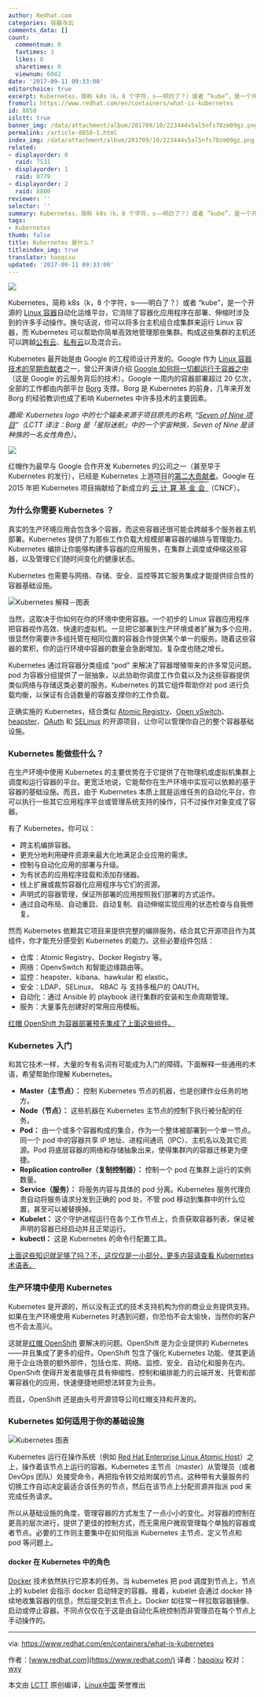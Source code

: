 ```yaml
---
author: Redhat.com
categories: 容器与云
comments_data: []
count:
  commentnum: 0
  favtimes: 3
  likes: 0
  sharetimes: 0
  viewnum: 6042
date: '2017-09-11 09:33:00'
editorchoice: true
excerpt: Kubernetes，简称 k8s（k，8 个字符，s——明白了？）或者 “kube”，是一个开源的 Linux 容器自动化运维平台，它消除了容器化应用程序在部署、伸缩时涉及到的许多手动操作。
fromurl: https://www.redhat.com/en/containers/what-is-kubernetes
id: 8858
islctt: true
banner_img: /data/attachment/album/201709/10/223444v5al5nfs70zm09gz.png
permalink: /article-8858-1.html
index_img: /data/attachment/album/201709/10/223444v5al5nfs70zm09gz.png.thumb.jpg
related:
- displayorder: 0
  raid: 7531
- displayorder: 1
  raid: 8779
- displayorder: 2
  raid: 8800
reviewer: ''
selector: ''
summary: Kubernetes，简称 k8s（k，8 个字符，s——明白了？）或者 “kube”，是一个开源的 Linux 容器自动化运维平台，它消除了容器化应用程序在部署、伸缩时涉及到的许多手动操作。
tags:
- Kubernetes
thumb: false
title: Kubernetes 是什么？
titleindex_img: true
translator: haoqixu
updated: '2017-09-11 09:33:00'
---
```


![](/data/attachment/album/201709/10/223444v5al5nfs70zm09gz.png)


Kubernetes，简称 k8s（k，8 个字符，s——明白了？）或者 “kube”，是一个开源的 [Linux 容器](https://www.redhat.com/en/containers/whats-a-linux-container)自动化运维平台，它消除了容器化应用程序在部署、伸缩时涉及到的许多手动操作。换句话说，你可以将多台主机组合成集群来运行 Linux 容器，而 Kubernetes 可以帮助你简单高效地管理那些集群。构成这些集群的主机还可以跨越[公有云](https://www.redhat.com/en/toindex_imgs/cloud-computing/what-is-public-cloud)、[私有云](https://www.redhat.com/en/toindex_imgs/cloud-computing/what-is-private-cloud)以及混合云。


Kubernetes 最开始是由 Google 的工程师设计开发的。Google 作为 [Linux 容器技术的早期贡献者](https://en.wikipedia.org/wiki/Cgroups)之一，曾公开演讲介绍 [Google 如何将一切都运行于容器之中](https://speakerdeck.com/jbeda/containers-at-scale)（这是 Google 的云服务背后的技术）。Google 一周内的容器部署超过 20 亿次，全部的工作都由内部平台 [Borg](http://blog.kubernetes.io/2015/04/borg-predecessor-to-kubernetes.html) 支撑。Borg 是 Kubernetes 的前身，几年来开发 Borg 的经验教训也成了影响 Kubernetes 中许多技术的主要因素。


*趣闻: Kubernetes logo 中的七个辐条来源于项目原先的名称, “[Seven of Nine 项目](https://cloudplatform.googleblog.com/2016/07/from-Google-to-the-world-the-Kubernetes-origin-story.html)”（LCTT 译注：Borg 是「星际迷航」中的一个宇宙种族，Seven of Nine 是该种族的一名女性角色）。*


![](/data/attachment/album/201709/10/223447rd0hj5bvhv84jd24.png)


红帽作为最早与 Google 合作开发 Kubernetes 的公司之一（甚至早于 Kubernetes 的发行），已经是 Kubernetes 上游项目的[第二大贡献者](http://stackalytics.com/?project_type=kubernetes-group&metric=commits)。Google 在 2015 年把 Kubernetes 项目捐献给了新成立的 <ruby> <a href="https://www.cncf.io/">  云计算基金会 </a> <rt>  Cloud Native Computing Foundation </rt></ruby>（CNCF）。


### 为什么你需要 Kubernetes ？


真实的生产环境应用会包含多个容器，而这些容器还很可能会跨越多个服务器主机部署。Kubernetes 提供了为那些工作负载大规模部署容器的编排与管理能力。Kubernetes 编排让你能够构建多容器的应用服务，在集群上调度或伸缩这些容器，以及管理它们随时间变化的健康状态。


Kubernetes 也需要与网络、存储、安全、监控等其它服务集成才能提供综合性的容器基础设施。


![Kubernetes 解释－图表](/data/attachment/album/201709/10/223447ewa7a8tpq7hrqldy.png "Kubernetes 解释－图表")


当然，这取决于你如何在你的环境中使用容器。一个初步的 Linux 容器应用程序把容器视作高效、快速的虚拟机。一旦把它部署到生产环境或者扩展为多个应用，很显然你需要许多组托管在相同位置的容器合作提供某个单一的服务。随着这些容器的累积，你的运行环境中容器的数量会急剧增加，复杂度也随之增长。


Kubernetes 通过将容器分类组成 “pod” 来解决了容器增殖带来的许多常见问题。pod 为容器分组提供了一层抽象，以此协助你调度工作负载以及为这些容器提供类似网络与存储这类必要的服务。Kubernetes 的其它组件帮助你对 pod 进行负载均衡，以保证有合适数量的容器支撑你的工作负载。


正确实施的 Kubernetes，结合类似 [Atomic Registry](http://www.projectatomic.io/registry/)、[Open vSwitch](http://openvswitch.org/)、[heapster](https://github.com/kubernetes/heapster)、[OAuth](https://oauth.net/) 和 [SELinux](https://selinuxproject.org/page/Main_Page) 的开源项目，让你可以管理你自己的整个容器基础设施。


### Kubernetes 能做些什么？


在生产环境中使用 Kubernetes 的主要优势在于它提供了在物理机或虚拟机集群上调度和运行容器的平台。更宽泛地说，它能帮你在生产环境中实现可以依赖的基于容器的基础设施。而且，由于 Kubernetes 本质上就是运维任务的自动化平台，你可以执行一些其它应用程序平台或管理系统支持的操作，只不过操作对象变成了容器。


有了 Kubernetes，你可以：


* 跨主机编排容器。
* 更充分地利用硬件资源来最大化地满足企业应用的需求。
* 控制与自动化应用的部署与升级。
* 为有状态的应用程序挂载和添加存储器。
* 线上扩展或裁剪容器化应用程序与它们的资源。
* 声明式的容器管理，保证所部署的应用按照我们部署的方式运作。
* 通过自动布局、自动重启、自动复制、自动伸缩实现应用的状态检查与自我修复。


然而 Kubernetes 依赖其它项目来提供完整的编排服务。结合其它开源项目作为其组件，你才能充分感受到 Kubernetes 的能力。这些必要组件包括：


* 仓库：Atomic Registry、Docker Registry 等。
* 网络：OpenvSwitch 和智能边缘路由等。
* 监控：heapster、kibana、hawkular 和 elastic。
* 安全：LDAP、SELinux、 RBAC 与 支持多租户的 OAUTH。
* 自动化：通过 Ansible 的 playbook 进行集群的安装和生命周期管理。
* 服务：大量事先创建好的常用应用模板。


[红帽 OpenShift 为容器部署预先集成了上面这些组件。](https://www.redhat.com/en/technologies/cloud-computing/openshift)


### Kubernetes 入门


和其它技术一样，大量的专有名词有可能成为入门的障碍。下面解释一些通用的术语，希望帮助你理解 Kubernetes。


* **Master（主节点）：** 控制 Kubernetes 节点的机器，也是创建作业任务的地方。
* **Node（节点）：** 这些机器在 Kubernetes 主节点的控制下执行被分配的任务。
* **Pod：** 由一个或多个容器构成的集合，作为一个整体被部署到一个单一节点。同一个 pod 中的容器共享 IP 地址、进程间通讯（IPC）、主机名以及其它资源。Pod 将底层容器的网络和存储抽象出来，使得集群内的容器迁移更为便捷。
* **Replication controller（复制控制器）：** 控制一个 pod 在集群上运行的实例数量。
* **Service（服务）：** 将服务内容与具体的 pod 分离。Kubernetes 服务代理负责自动将服务请求分发到正确的 pod 处，不管 pod 移动到集群中的什么位置，甚至可以被替换掉。
* **Kubelet：** 这个守护进程运行在各个工作节点上，负责获取容器列表，保证被声明的容器已经启动并且正常运行。
* **kubectl：** 这是 Kubernetes 的命令行配置工具。


[上面这些知识就足够了吗？不，这仅仅是一小部分，更多内容请查看 Kubernetes 术语表。](https://kubernetes.io/docs/reference/)


### 生产环境中使用 Kubernetes


Kubernetes 是开源的，所以没有正式的技术支持机构为你的商业业务提供支持。如果在生产环境使用 Kubernetes 时遇到问题，你恐怕不会太愉快，当然你的客户也不会太高兴。


这就是[红帽 OpenShift](https://www.redhat.com/en/technologies/cloud-computing/openshift) 要解决的问题。OpenShift 是为企业提供的 Kubernetes ——并且集成了更多的组件。OpenShift 包含了强化 Kubernetes 功能、使其更适用于企业场景的额外部件，包括仓库、网络、监控、安全、自动化和服务在内。OpenShift 使得开发者能够在具有伸缩性、控制和编排能力的云端开发、托管和部署容器化的应用，快速便捷地把想法转变为业务。


而且，OpenShift 还是由头号开源领导公司红帽支持和开发的。


### Kubernetes 如何适用于你的基础设施


![Kubernetes 图表](/data/attachment/album/201709/10/223447rv2xkrdckn4rrafa.png "Kubernetes 图表")


Kubernetes 运行在操作系统（例如 [Red Hat Enterprise Linux Atomic Host](https://www.redhat.com/en/technologies/linux-platforms/enterprise-linux/options)）之上，操作着该节点上运行的容器。Kubernetes 主节点（master）从管理员（或者 DevOps 团队）处接受命令，再把指令转交给附属的节点。这种带有大量服务的切换工作自动决定最适合该任务的节点，然后在该节点上分配资源并指派 pod 来完成任务请求。


所以从基础设施的角度，管理容器的方式发生了一点小小的变化。对容器的控制在更高的层次进行，提供了更佳的控制方式，而无需用户微观管理每个单独的容器或者节点。必要的工作则主要集中在如何指派 Kubernetes 主节点、定义节点和 pod 等问题上。


#### docker 在 Kubernetes 中的角色


[Docker](https://www.redhat.com/en/containers/what-is-docker) 技术依然执行它原本的任务。当 kubernetes 把 pod 调度到节点上，节点上的 kubelet 会指示 docker 启动特定的容器。接着，kubelet 会通过 docker 持续地收集容器的信息，然后提交到主节点上。Docker 如往常一样拉取容器镜像、启动或停止容器。不同点仅仅在于这是由自动化系统控制而非管理员在每个节点上手动操作的。




---


via: <https://www.redhat.com/en/containers/what-is-kubernetes>


作者：[www.redhat.com](https://www.redhat.com/) 译者：[haoqixu](https://github.com/haoqixu) 校对：[wxy](https://github.com/wxy)


本文由 [LCTT](https://github.com/LCTT/TranslateProject) 原创编译，[Linux中国](https://linux.cn/) 荣誉推出